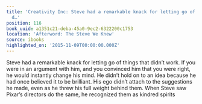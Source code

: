 ```yaml
---
title: 'Creativity Inc: Steve had a remarkable knack for letting go of things that
  d…'
position: 116
book_uuid: a1351c21-deba-45a0-9ec2-6322200c1753
location: 'Afterword: The Steve We Knew'
source: ibooks
highlighted_on: '2015-11-09T00:00:00.000Z'
---
```


Steve had a remarkable knack for letting go of things that didn’t work. If you were in an argument with him, and you convinced him that you were right, he would instantly change his mind. He didn’t hold on to an idea because he had once believed it to be brilliant. His ego didn’t attach to the suggestions he made, even as he threw his full weight behind them. When Steve saw Pixar’s directors do the same, he recognized them as kindred spirits